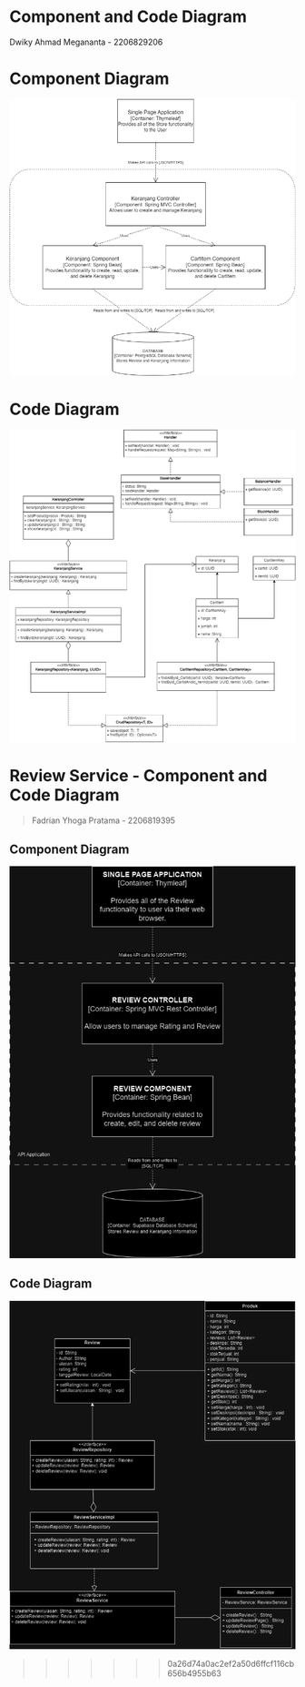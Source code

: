 # Component and Code Diagram
Dwiky Ahmad Megananta - 2206829206

# Component Diagram
![Component Diagram](/img/Adpro%20TK%20Class%20Diagram-Comp_Keranjang.drawio.png)

# Code Diagram
![Code Diagram](/img/Adpro%20TK%20Class%20Diagram-CD-Keranjang.drawio.png)

# Review Service - Component and Code Diagram
> Fadrian Yhoga Pratama - 2206819395

## Component Diagram
![Component Diagram](<assets/img/Adpro TK Class Diagram-CD_Review.drawio.png>)

## Code Diagram
![Code Diagram](<assets/img/Adpro TK Class Diagram-CodeDiagram Review.drawio.png>)
>>>>>>> 0a26d74a0ac2ef2a50d6ffcf116cb656b4955b63
